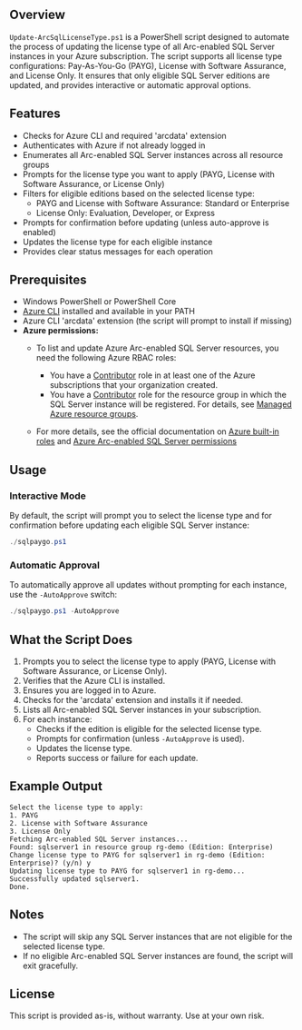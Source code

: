 ## Overview

`Update-ArcSqlLicenseType.ps1` is a PowerShell script designed to automate the process of updating the license type of all Arc-enabled SQL Server instances in your Azure subscription. The script supports all license type configurations: Pay-As-You-Go (PAYG), License with Software Assurance, and License Only. It ensures that only eligible SQL Server editions are updated, and provides interactive or automatic approval options.

## Features
- Checks for Azure CLI and required 'arcdata' extension
- Authenticates with Azure if not already logged in
- Enumerates all Arc-enabled SQL Server instances across all resource groups
- Prompts for the license type you want to apply (PAYG, License with Software Assurance, or License Only)
- Filters for eligible editions based on the selected license type:
  - PAYG and License with Software Assurance: Standard or Enterprise
  - License Only: Evaluation, Developer, or Express
- Prompts for confirmation before updating (unless auto-approve is enabled)
- Updates the license type for each eligible instance
- Provides clear status messages for each operation

## Prerequisites
- Windows PowerShell or PowerShell Core
- [Azure CLI](https://docs.microsoft.com/en-us/cli/azure/install-azure-cli) installed and available in your PATH
- Azure CLI 'arcdata' extension (the script will prompt to install if missing)
- **Azure permissions:**
  - To list and update Azure Arc-enabled SQL Server resources, you need the following Azure RBAC roles:
    - You have a [Contributor](https://learn.microsoft.com/en-us/azure/role-based-access-control/built-in-roles#contributor) role in at least one of the Azure subscriptions that your organization created.
    - You have a [Contributor](https://learn.microsoft.com/en-us/azure/role-based-access-control/built-in-roles#contributor) role for the resource group in which the SQL Server instance will be registered. For details, see [Managed Azure resource groups](https://learn.microsoft.com/en-us/azure/azure-resource-manager/management/manage-resource-groups-portal).


  - For more details, see the official documentation on [Azure built-in roles](https://learn.microsoft.com/en-us/azure/role-based-access-control/built-in-roles) and [Azure Arc-enabled SQL Server permissions](https://learn.microsoft.com/en-us/sql/sql-server/azure-arc/manage-configuration?view=sql-server-ver16&tabs=azure#prerequisites)

## Usage

### Interactive Mode
By default, the script will prompt you to select the license type and for confirmation before updating each eligible SQL Server instance:

```powershell
./sqlpaygo.ps1
```

### Automatic Approval
To automatically approve all updates without prompting for each instance, use the `-AutoApprove` switch:

```powershell
./sqlpaygo.ps1 -AutoApprove
```

## What the Script Does
1. Prompts you to select the license type to apply (PAYG, License with Software Assurance, or License Only).
2. Verifies that the Azure CLI is installed.
3. Ensures you are logged in to Azure.
4. Checks for the 'arcdata' extension and installs it if needed.
5. Lists all Arc-enabled SQL Server instances in your subscription.
6. For each instance:
    - Checks if the edition is eligible for the selected license type.
    - Prompts for confirmation (unless `-AutoApprove` is used).
    - Updates the license type.
    - Reports success or failure for each update.

## Example Output
```
Select the license type to apply:
1. PAYG
2. License with Software Assurance
3. License Only
Fetching Arc-enabled SQL Server instances...
Found: sqlserver1 in resource group rg-demo (Edition: Enterprise)
Change license type to PAYG for sqlserver1 in rg-demo (Edition: Enterprise)? (y/n) y
Updating license type to PAYG for sqlserver1 in rg-demo...
Successfully updated sqlserver1.
Done.
```

## Notes
- The script will skip any SQL Server instances that are not eligible for the selected license type.
- If no eligible Arc-enabled SQL Server instances are found, the script will exit gracefully.

## License
This script is provided as-is, without warranty. Use at your own risk.

